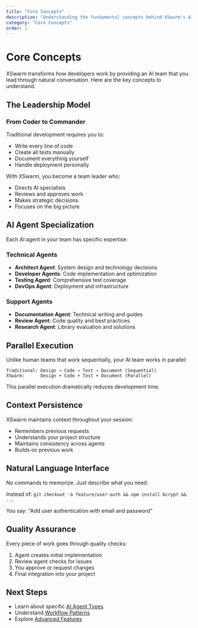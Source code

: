 ```yaml
---
title: "Core Concepts"
description: "Understanding the fundamental concepts behind XSwarm's AI team leadership model"
category: "Core Concepts"
order: 1
---
```


# Core Concepts

XSwarm transforms how developers work by providing an AI team that you lead through natural conversation. Here are the key concepts to understand.

## The Leadership Model

### From Coder to Commander

Traditional development requires you to:
- Write every line of code
- Create all tests manually
- Document everything yourself
- Handle deployment personally

With XSwarm, you become a team leader who:
- Directs AI specialists
- Reviews and approves work
- Makes strategic decisions
- Focuses on the big picture

## AI Agent Specialization

Each AI agent in your team has specific expertise:

### Technical Agents
- **Architect Agent**: System design and technology decisions
- **Developer Agents**: Code implementation and optimization
- **Testing Agent**: Comprehensive test coverage
- **DevOps Agent**: Deployment and infrastructure

### Support Agents
- **Documentation Agent**: Technical writing and guides
- **Review Agent**: Code quality and best practices
- **Research Agent**: Library evaluation and solutions

## Parallel Execution

Unlike human teams that work sequentially, your AI team works in parallel:

```
Traditional: Design → Code → Test → Document (Sequential)
XSwarm:      Design + Code + Test + Document (Parallel)
```

This parallel execution dramatically reduces development time.

## Context Persistence

XSwarm maintains context throughout your session:
- Remembers previous requests
- Understands your project structure
- Maintains consistency across agents
- Builds on previous work

## Natural Language Interface

No commands to memorize. Just describe what you need:

Instead of: `git checkout -b feature/user-auth && npm install bcrypt && ...`

You say: "Add user authentication with email and password"

## Quality Assurance

Every piece of work goes through quality checks:
1. Agent creates initial implementation
2. Review agent checks for issues
3. You approve or request changes
4. Final integration into your project

## Next Steps

- Learn about specific [AI Agent Types](/docs/ai-agents)
- Understand [Workflow Patterns](/docs/workflow-patterns)
- Explore [Advanced Features](/docs/advanced-features)
